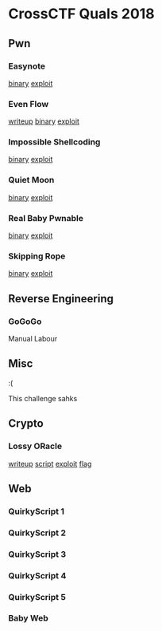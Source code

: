 # CrossCTF Quals 2018

## Pwn

### Easynote
[binary](https://github.com/nush-osi-layer-8/writeups/raw/master/crossctf-quals2018/pwn/easynote/easynote)
[exploit](https://github.com/nush-osi-layer-8/writeups/raw/master/crossctf-quals2018/pwn/easynote/easynote.py)

### Even Flow
[writeup](https://github.com/nush-osi-layer-8/writeups/tree/master/crossctf-quals2018/pwn/evenflow)
[binary](https://github.com/nush-osi-layer-8/writeups/raw/master/crossctf-quals2018/pwn/evenflow/evenflow.py)
[exploit](https://github.com/nush-osi-layer-8/writeups/raw/master/crossctf-quals2018/pwn/evenflow/solve.py)

### Impossible Shellcoding
[binary](https://github.com/nush-osi-layer-8/writeups/raw/master/crossctf-quals2018/pwn/impossible_shellcoding/impossible_shellcoding)
[exploit](https://github.com/nush-osi-layer-8/writeups/raw/master/crossctf-quals2018/pwn/impossible_shellcoding/impossible_shellcoding.py)

### Quiet Moon
[binary](https://github.com/nush-osi-layer-8/writeups/raw/master/crossctf-quals2018/pwn/quietmoon/quietmoon)
[exploit](https://github.com/nush-osi-layer-8/writeups/raw/master/crossctf-quals2018/pwn/quietmoon/quietmoon.py)

### Real Baby Pwnable
[binary](https://github.com/nush-osi-layer-8/writeups/raw/master/crossctf-quals2018/pwn/realbabypwn/realbabypwn)
[exploit](https://github.com/nush-osi-layer-8/writeups/raw/master/crossctf-quals2018/pwn/realbabypwn/realbabypwn.py)

### Skipping Rope
[binary](https://github.com/nush-osi-layer-8/writeups/raw/master/crossctf-quals2018/pwn/skippingrope/skippingrope)
[exploit](https://github.com/nush-osi-layer-8/writeups/raw/master/crossctf-quals2018/pwn/skippingrope/skippingrope.py)

## Reverse Engineering

### GoGoGo
Manual Labour

## Misc

:(

This challenge sahks

## Crypto
### Lossy ORacle
[writeup](https://github.com/nush-osi-layer-8/writeups/raw/master/crossctf-quals2018/crypto/lossyoracle/)
[script](https://github.com/nush-osi-layer-8/writeups/raw/master/crossctf-quals2018/crypto/lossyoracle/lossyoracle.py)
[exploit](https://github.com/nush-osi-layer-8/writeups/raw/master/crossctf-quals2018/crypto/lossyoracle/solve.py)
[flag](https://github.com/nush-osi-layer-8/writeups/raw/master/crossctf-quals2018/crypto/lossyoracle/flag)

## Web

### QuirkyScript 1

### QuirkyScript 2

### QuirkyScript 3

### QuirkyScript 4

### QuirkyScript 5

### Baby Web
